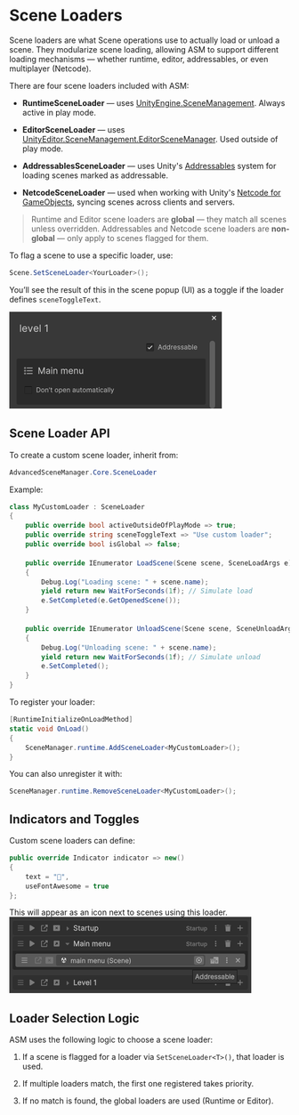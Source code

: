# Scene Loaders

Scene loaders are what Scene operations use to actually load or unload a scene. They modularize scene loading, allowing ASM to support different loading mechanisms — whether runtime, editor, addressables, or even multiplayer (Netcode).

There are four scene loaders included with ASM:

- **RuntimeSceneLoader** — uses [UnityEngine.SceneManagement](https://docs.unity3d.com/ScriptReference/SceneManagement.SceneManager.html). Always active in play mode.
    
- **EditorSceneLoader** — uses [UnityEditor.SceneManagement.EditorSceneManager](https://docs.unity3d.com/ScriptReference/SceneManagement.EditorSceneManager.html). Used outside of play mode.
    
- **AddressablesSceneLoader** — uses Unity's [Addressables](https://docs.unity3d.com/Manual/com.unity.addressables.html) system for loading scenes marked as addressable.
    
- **NetcodeSceneLoader** — used when working with Unity's [Netcode for GameObjects](https://docs-multiplayer.unity3d.com/netcode/current/about/), syncing scenes across clients and servers.
    

> Runtime and Editor scene loaders are **global** — they match all scenes unless overridden. Addressables and Netcode scene loaders are **non-global** — only apply to scenes flagged for them.

To flag a scene to use a specific loader, use:

```csharp
Scene.SetSceneLoader<YourLoader>();
```

You’ll see the result of this in the scene popup (UI) as a toggle if the loader defines `sceneToggleText`.

![](../image/addressable-toggle.png)

## Scene Loader API

To create a custom scene loader, inherit from:

```csharp
AdvancedSceneManager.Core.SceneLoader
```

Example:

```csharp
class MyCustomLoader : SceneLoader
{
    public override bool activeOutsideOfPlayMode => true;
    public override string sceneToggleText => "Use custom loader";
    public override bool isGlobal => false;

    public override IEnumerator LoadScene(Scene scene, SceneLoadArgs e)
    {
        Debug.Log("Loading scene: " + scene.name);
        yield return new WaitForSeconds(1f); // Simulate load
        e.SetCompleted(e.GetOpenedScene());
    }

    public override IEnumerator UnloadScene(Scene scene, SceneUnloadArgs e)
    {
        Debug.Log("Unloading scene: " + scene.name);
        yield return new WaitForSeconds(1f); // Simulate unload
        e.SetCompleted();
    }
}
```

To register your loader:

```csharp
[RuntimeInitializeOnLoadMethod]
static void OnLoad()
{
    SceneManager.runtime.AddSceneLoader<MyCustomLoader>();
}
```

You can also unregister it with:

```csharp
SceneManager.runtime.RemoveSceneLoader<MyCustomLoader>();
```

## Indicators and Toggles

Custom scene loaders can define:

```csharp
public override Indicator indicator => new()
{
    text = "",
	useFontAwesome = true
};
```

This will appear as an icon next to scenes using this loader.
![](../image/addressables-scene-indicator.png)

## Loader Selection Logic

ASM uses the following logic to choose a scene loader:

1. If a scene is flagged for a loader via `SetSceneLoader<T>()`, that loader is used.
    
2. If multiple loaders match, the first one registered takes priority.
    
3. If no match is found, the global loaders are used (Runtime or Editor).